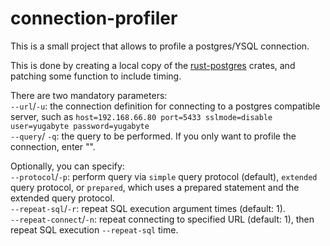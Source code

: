 # connection-profiler

This is a small project that allows to profile a postgres/YSQL connection.

This is done by creating a local copy of the [rust-postgres](https://github.com/sfackler/rust-postgres.git) crates, and patching some function to include timing.  

There are two mandatory parameters:   
`--url`/`-u`: the connection definition for connecting to a postgres compatible server, such as `host=192.168.66.80 port=5433 sslmode=disable user=yugabyte password=yugabyte`  
`--query`/ `-q`: the query to be performed. If you only want to profile the connection, enter "".

Optionally, you can specify:  
`--protocol`/`-p`: perform query via `simple` query protocol (default), `extended` query protocol, or `prepared`, which uses a prepared statement and the extended query protocol.  
`--repeat-sql`/`-r`: repeat SQL execution argument times (default: 1).  
`--repeat-connect`/`-n`: repeat connecting to specified URL (default: 1), then repeat SQL execution `--repeat-sql` time.

